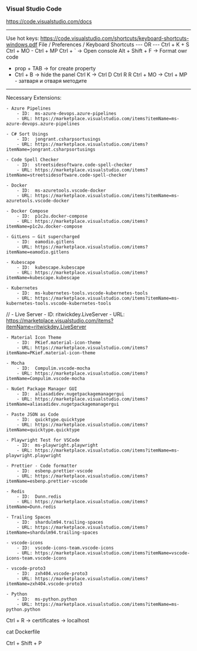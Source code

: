 ### Visual Studio Code

https://code.visualstudio.com/docs

---

Use hot keys: https://code.visualstudio.com/shortcuts/keyboard-shortcuts-windows.pdf
File / Preferences / Keyboard Shortcuts   --- OR --- Ctrl + K + S
Ctrl + MO - Ctrl + MP
Ctrl + ` -> Open console
Alt + Shift + F -> Format owr code



- prop + TAB -> for create property
- Ctrl + B -> hide the panel
Ctrl K -> Ctrl D
	Ctrl R R
	Ctrl + MO -> Ctrl + MP - затваря и отваря методите


---

Necessary Extensions:



    - Azure Pipelines
        - ID:  ms-azure-devops.azure-pipelines
        - URL: https://marketplace.visualstudio.com/items?itemName=ms-azure-devops.azure-pipelines

    - C# Sort Usings
        - ID:  jongrant.csharpsortusings
        - URL: https://marketplace.visualstudio.com/items?itemName=jongrant.csharpsortusings

    - Code Spell Checker
        - ID:  streetsidesoftware.code-spell-checker
        - URL: https://marketplace.visualstudio.com/items?itemName=streetsidesoftware.code-spell-checker

    - Docker
        - ID:  ms-azuretools.vscode-docker
        - URL: https://marketplace.visualstudio.com/items?itemName=ms-azuretools.vscode-docker

    - Docker Compose
        - ID:  p1c2u.docker-compose
        - URL: https://marketplace.visualstudio.com/items?itemName=p1c2u.docker-compose

    - GitLens — Git supercharged
        - ID:  eamodio.gitlens
        - URL: https://marketplace.visualstudio.com/items?itemName=eamodio.gitlens

    - Kubescape
        - ID:  kubescape.kubescape
        - URL: https://marketplace.visualstudio.com/items?itemName=kubescape.kubescape

    - Kubernetes
        - ID:  ms-kubernetes-tools.vscode-kubernetes-tools
        - URL: https://marketplace.visualstudio.com/items?itemName=ms-kubernetes-tools.vscode-kubernetes-tools
//
    - Live Server
        - ID:  ritwickdey.LiveServer
        - URL: https://marketplace.visualstudio.com/items?itemName=ritwickdey.LiveServer

    - Material Icon Theme
        - ID:  PKief.material-icon-theme
        - URL: https://marketplace.visualstudio.com/items?itemName=PKief.material-icon-theme

    - Mocha
        - ID:  Compulim.vscode-mocha
        - URL: https://marketplace.visualstudio.com/items?itemName=Compulim.vscode-mocha

    - NuGet Package Manager GUI
        - ID:  aliasadidev.nugetpackagemanagergui
        - URL: https://marketplace.visualstudio.com/items?itemName=aliasadidev.nugetpackagemanagergui

    - Paste JSON as Code
        - ID:  quicktype.quicktype
        - URL: https://marketplace.visualstudio.com/items?itemName=quicktype.quicktype

    - Playwright Test for VSCode
        - ID:  ms-playwright.playwright
        - URL: https://marketplace.visualstudio.com/items?itemName=ms-playwright.playwright

    - Prettier - Code formatter
        - ID:  esbenp.prettier-vscode
        - URL: https://marketplace.visualstudio.com/items?itemName=esbenp.prettier-vscode

    - Redis
        - ID:  Dunn.redis
        - URL: https://marketplace.visualstudio.com/items?itemName=Dunn.redis

    - Trailing Spaces
        - ID:  shardulm94.trailing-spaces
        - URL: https://marketplace.visualstudio.com/items?itemName=shardulm94.trailing-spaces

    - vscode-icons
        - ID:  vscode-icons-team.vscode-icons
        - URL: https://marketplace.visualstudio.com/items?itemName=vscode-icons-team.vscode-icons

    - vscode-proto3
        - ID:  zxh404.vscode-proto3
        - URL: https://marketplace.visualstudio.com/items?itemName=zxh404.vscode-proto3

    - Python
        - ID:  ms-python.python
        - URL: https://marketplace.visualstudio.com/items?itemName=ms-python.python





Ctrl + R -> certificates -> localhost

cat Dockerfile

Ctrl + Shift + P


